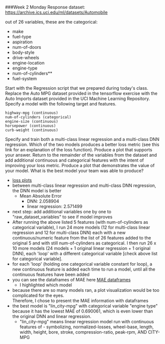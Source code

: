 ###Week 2 Monday Response
dataset: https://archive.ics.uci.edu/ml/datasets/Automobile 

out of 26 variables, these are the categorical:
- make       
-  fuel-type  
-  aspiration  
-  num-of-doors  
-  body-style   
-  drive-wheels 
-  engine-location 
-  engine-type  
-  num-of-cylinders**
-  fuel-system

Start with the Regression script that we prepared during today's class. Replace the Auto MPG dataset provided in the tensorflow exercise with the Auto Imports dataset provided in the UCI Machine Learning Repository. Specify a model with the following target and features.

    highway-mpg (continuous)
    num-of-cylinders (categorical)
    engine-size (continuous)
    horsepower (continuous)
    curb-weight (continuous)

Specify and train both a multi-class linear regression and a multi-class DNN regression. Which of the two models produces a better loss metric (see this link for an explanation of the loss function). 
Produce a plot that supports your answer. Return to the remainder of the variables from the dataset and add additional continuous and categorical features with the intent of improving your loss metric. 
Produce a plot that demonstrates the value of your model. What is the best model your team was able to produce?
- [loss plots](mon2_images.md)
- between multi-class linear regression and multi-class DNN regression, the DNN model is better
    - Mean Absolute Error
        - DNN: 2.058904
        - linear regression: 2.571499
- next step: add additional variables one by one to "raw_dataset_variables" to see if model improves    
- After running the above listed 5 features (with num-of-cylinders as categorical variable), I run 24 more models (12 for multi-class linear
  regression and 12 for multi-class DNN)
each with a new continuous/numeric feature from the list of 26 features added to the original 5 and with still num-of-cylinders as
  categorical.  I then run 26 x 10 more models (24 models + 1 original linear regression + 1 original DNN), each 'loop' with a different categorical variable [check above list for categorical
  variable].
- for each 'loop' (holding one categorical variable constant for loop), a new continuous feature is added each time to run a model, 
  until all the continuous features have been added
- you can see the dataframes of MAE here [MAE dataframes](mon2_df.md)  
    - I highlighted which model
- because there are so many models ran, a plot visualization would be too complicated for the eyes.  
  Therefore, I chose to present the MAE information with dataframes
- the best model is "lin_city-mpg" with categorical variable "engine type" because it has the lowest MAE
of 0.690061, which is even lower than the original DNN and linear regression.
  - "lin_city-mpg" means linear regression model run with continuous features of 
        - symbolizing, normalized-losses, wheel-base, length, width, height, bore, stroke, compression-ratio, peak-rpm, AND CITY-MPG